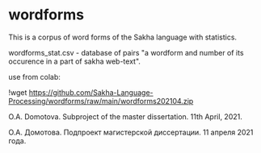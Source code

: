 # wordforms

This is a corpus of word forms of the Sakha language with statistics.

wordforms_stat.csv - database of pairs "a wordform and number of its occurence in a part of sakha web-text".

use from colab:

!wget https://github.com/Sakha-Language-Processing/wordforms/raw/main/wordforms202104.zip

O.A. Domotova. Subproject of the master dissertation. 11th April, 2021.

О.А. Домотова. Подпроект магистерской диссертации. 11 апреля 2021 года.  
